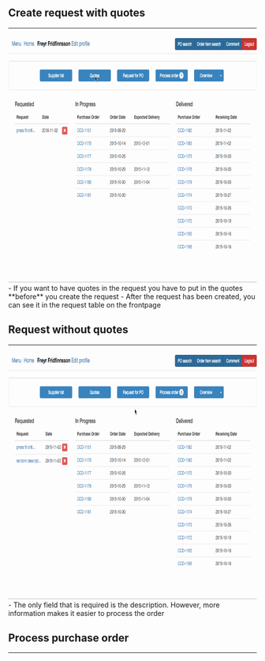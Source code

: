 ## Create request with quotes
----------------------------
<img src="../images for markdown/gif_guides/Purchasing/CreateRequestWithQuote3.gif" alt="QuoteRequest" width='800' height='500'/>
- If you want to have quotes in the request you have to put in the quotes **before** you create the request   
- After the request has been created, you can see it in the request table on the frontpage

## Request without quotes
----------------------------
<img src="../images for markdown/gif_guides/Purchasing/CreateRequest.gif" alt="QuoteRequest" width='800' height='500'/>
- The only field that is required is the description. However, more information makes it easier to process the order

## Process purchase order
----------------------------
